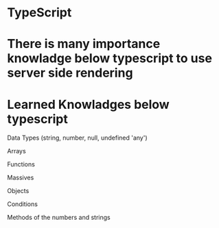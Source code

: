 # TypeScript

# There is many importance knowladge below typescript to use server side rendering

<h1> Learned Knowladges below typescript </h1>

<p>Data Types (string, number, null, undefined 'any')</p>
<p>Arrays</p>
<p>Functions</p>
<p>Massives</p>
<p>Objects</p>
<p>Conditions</p>
<p>Methods of the numbers and strings</p>
